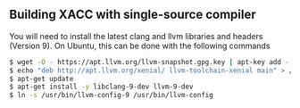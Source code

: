 
## Building XACC with single-source compiler
You will need to install the latest clang and llvm libraries and headers (Version 9). On Ubuntu, this can be done with the following commands
```bash
$ wget -O - https://apt.llvm.org/llvm-snapshot.gpg.key | apt-key add -
$ echo "deb http://apt.llvm.org/xenial/ llvm-toolchain-xenial main" > /etc/apt/sources.list.d/llvm.list
$ apt-get update
$ apt-get install -y libclang-9-dev llvm-9-dev
$ ln -s /usr/bin/llvm-config-9 /usr/bin/llvm-config
```
